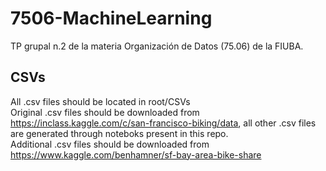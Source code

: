 # 7506-MachineLearning
TP grupal n.2 de la materia Organización de Datos (75.06) de la FIUBA. 

## CSVs
All .csv files should be located in root/CSVs<br>
Original .csv files should be downloaded from https://inclass.kaggle.com/c/san-francisco-biking/data, all other .csv files are generated through noteboks present in this repo.<br>
Additional .csv files should be downloaded from https://www.kaggle.com/benhamner/sf-bay-area-bike-share
